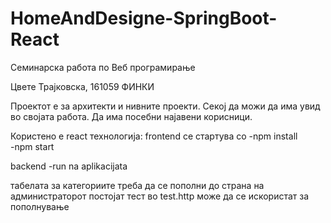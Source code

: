 # HomeAndDesigne-SpringBoot-React
 Семинарска работа по Веб програмирање
 
 Цвете Трајковска, 161059 ФИНКИ
 
 Проектот е за архитекти и нивните проекти.
 Секој да можи да има увид во својата работа.
 Да има посебни најавени корисници.
 
 Користено е react технологија:
 frontend се стартува со 
 -npm install  
 -npm start
 
 backend
 -run na aplikacijata
 
 табелата за категориите треба да се пополни до страна на администраторот 
 постојат тест во test.http може да се искористат за пополнување 
 
 
 
